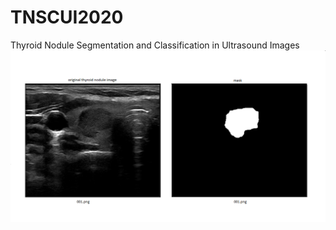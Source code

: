 # TNSCUI2020
Thyroid Nodule Segmentation and Classification in Ultrasound Images
![alt text](https://github.com/mtv2020/TNSCUI2020/blob/master/Untitled.png?raw=true)
